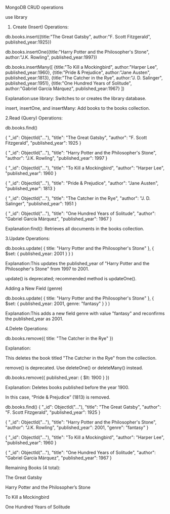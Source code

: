 MongoDB CRUD operations

use library

1. Create (Insert) Operations:
   
db.books.insert({title:"The Great Gatsby", author:"F. Scott Fitzgerald", published_year:1925})

db.books.insertOne({title:"Harry Potter and the Philosopher's Stone", author:"J.K. Rowling", published_year:1997})

db.books.insertMany([
  {title:"To Kill a Mockingbird", author:"Harper Lee", published_year:1960},
  {title:"Pride & Prejudice", author:"Jane Austen", published_year:1813},
  {title:"The Catcher in the Rye", author:"J. D. Salinger", published_year:1951},
  {title:"One Hundred Years of Solitude", author:"Gabriel García Márquez", published_year:1967}
])

Explanation:use library: Switches to or creates the library database.

insert, insertOne, and insertMany: Add books to the books collection.

2.Read (Query) Operations:

db.books.find()

{
  "_id": ObjectId("..."),
  "title": "The Great Gatsby",
  "author": "F. Scott Fitzgerald",
  "published_year": 1925
}

{
  "_id": ObjectId("..."),
  "title": "Harry Potter and the Philosopher's Stone",
  "author": "J.K. Rowling",
  "published_year": 1997
}

{
  "_id": ObjectId("..."),
  "title": "To Kill a Mockingbird",
  "author": "Harper Lee",
  "published_year": 1960
}

{
  "_id": ObjectId("..."),
  "title": "Pride & Prejudice",
  "author": "Jane Austen",
  "published_year": 1813
}

{
  "_id": ObjectId("..."),
  "title": "The Catcher in the Rye",
  "author": "J. D. Salinger",
  "published_year": 1951
}

{
  "_id": ObjectId("..."),
  "title": "One Hundred Years of Solitude",
  "author": "Gabriel García Márquez",
  "published_year": 1967
}

 Explanation:find(): Retrieves all documents in the books collection.

 3.Update Operations:

 db.books.update(
  { title: "Harry Potter and the Philosopher's Stone" },
  { $set: { published_year: 2001 } }
)

Explanation:This updates the published_year of "Harry Potter and the Philosopher's Stone" from 1997 to 2001.

update() is deprecated; recommended method is updateOne().

Adding a New Field (genre)

db.books.update(
  { title: "Harry Potter and the Philosopher's Stone" },
  { $set: { published_year: 2001, genre: "fantasy" } }
)

Explanation:This adds a new field genre with value "fantasy" and reconfirms the published_year as 2001.

4.Delete Operations:

db.books.remove({ title: "The Catcher in the Rye" })

Explanation:

This deletes the book titled "The Catcher in the Rye" from the collection.

remove() is deprecated. Use deleteOne() or deleteMany() instead.

db.books.remove({ published_year: { $lt: 1900 } })

Explanation:
Deletes books published before the year 1900.

In this case, “Pride & Prejudice” (1813) is removed.

db.books.find()
{
  "_id": ObjectId("..."),
  "title": "The Great Gatsby",
  "author": "F. Scott Fitzgerald",
  "published_year": 1925
}

{
  "_id": ObjectId("..."),
  "title": "Harry Potter and the Philosopher's Stone",
  "author": "J.K. Rowling",
  "published_year": 2001,
  "genre": "fantasy"
}

{
  "_id": ObjectId("..."),
  "title": "To Kill a Mockingbird",
  "author": "Harper Lee",
  "published_year": 1960
}

{
  "_id": ObjectId("..."),
  "title": "One Hundred Years of Solitude",
  "author": "Gabriel García Márquez",
  "published_year": 1967
}

Remaining Books (4 total):

The Great Gatsby

Harry Potter and the Philosopher’s Stone

To Kill a Mockingbird

One Hundred Years of Solitude
